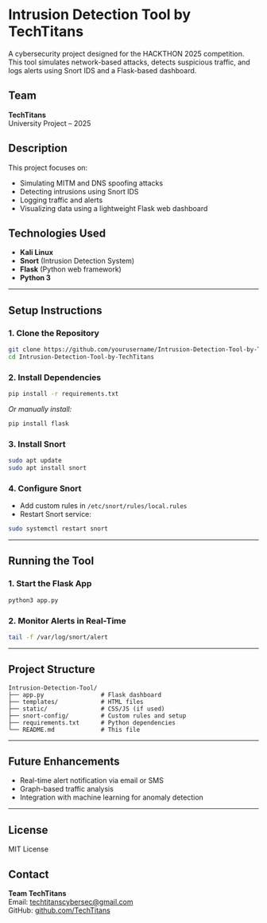 # Intrusion Detection Tool by TechTitans

A cybersecurity project designed for the HACKTHON 2025 competition. This tool simulates network-based attacks, detects suspicious traffic, and logs alerts using Snort IDS and a Flask-based dashboard.

## Team
**TechTitans**  
University Project – 2025

## Description
This project focuses on:
- Simulating MITM and DNS spoofing attacks
- Detecting intrusions using Snort IDS
- Logging traffic and alerts
- Visualizing data using a lightweight Flask web dashboard

## Technologies Used
- **Kali Linux**
- **Snort** (Intrusion Detection System)
- **Flask** (Python web framework)
- **Python 3**

---

## Setup Instructions

### 1. Clone the Repository
```bash
git clone https://github.com/yourusername/Intrusion-Detection-Tool-by-TechTitans.git
cd Intrusion-Detection-Tool-by-TechTitans
```

### 2. Install Dependencies
```bash
pip install -r requirements.txt
```
*Or manually install:*
```bash
pip install flask
```

### 3. Install Snort
```bash
sudo apt update
sudo apt install snort
```

### 4. Configure Snort
- Add custom rules in `/etc/snort/rules/local.rules`
- Restart Snort service:
```bash
sudo systemctl restart snort
```

---

## Running the Tool

### 1. Start the Flask App
```bash
python3 app.py
```

### 2. Monitor Alerts in Real-Time
```bash
tail -f /var/log/snort/alert
```

---

## Project Structure
```
Intrusion-Detection-Tool/
├── app.py                # Flask dashboard
├── templates/            # HTML files
├── static/               # CSS/JS (if used)
├── snort-config/         # Custom rules and setup
├── requirements.txt      # Python dependencies
└── README.md             # This file
```

---

## Future Enhancements
- Real-time alert notification via email or SMS
- Graph-based traffic analysis
- Integration with machine learning for anomaly detection

---

## License
MIT License

## Contact
**Team TechTitans**  
Email: techtitanscybersec@gmail.com  
GitHub: [github.com/TechTitans](https://github.com/TechTitans)
